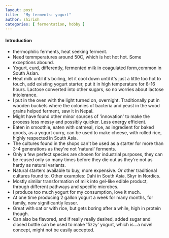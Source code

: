 ```yaml
---
layout: post
title:  "My ferments: yogurt"
author: shirish
categories: [ fermentation, hobby ]
---
```


#### Introduction 

* thermophilic ferments, heat seeking ferment. 
* Need temmperatures around 50C, which is hot hot hot. Some exceptions abound.
* Yogurt, curd, differently, fermented milk in coagulated form,common in South Asian. 
* Heat milk until it's boiling, let it cool down until it's just a little too hot to touch, add existing yogurt starter, put it in high temperature for 8-16 hours. Lactose converted into other sugars, so no worries about lactose intolerance. 
* I put in the oven with the light turned on, overnight. Traditionally put in wooden buckets where the colonies of bacteria and yeast in the wood grains helped ferment, saw it in Nepal.
* Might have found other minor sources of 'innovation' to make the process less messy and possibly quicker. Less energy efficient.
* Eaten in smoothie, eaten with oatmeal, rice, as ingredient for baked goods, as a yogurt curry, can be used to make cheese, with rolled rice, highly respected in South Asia.
* The cultures found in the shops can't be used as a starter for more than 3-4 generations as they're not 'natural' ferments.
* Only a few perfect species are chosen for industrial purposes, they can be reused only so many times before they die out as they're not as hardy as natural variants.
* Natural starters available to buy, more expensive. Or other traditional cultures found to. Other examples: Dahi in South Asia, Skyr in Nordics. 
* Mostly similar transformation of milk into gel-like edible product, through different pathways and specific microbes.
* I produce too much yogurt for my consumption, love it much. 
* At one time producing 2 gallon yogurt a week for many months, for family, now significantly lesser. 
* Great with oat or with rice, but gets boring after a while, high in protein though.
* Can also be flavored, and if really really desired, added sugar and closed bottle can be used to make 'fizzy' yogurt, which is...a novel concept, might not be easily accepted.